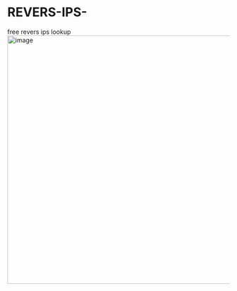 
# REVERS-IPS-
free revers ips lookup 
<img width="847" height="564" alt="image" src="https://github.com/user-attachments/assets/5eed2248-f3ed-4255-bc0e-fcc4783944e8" />

